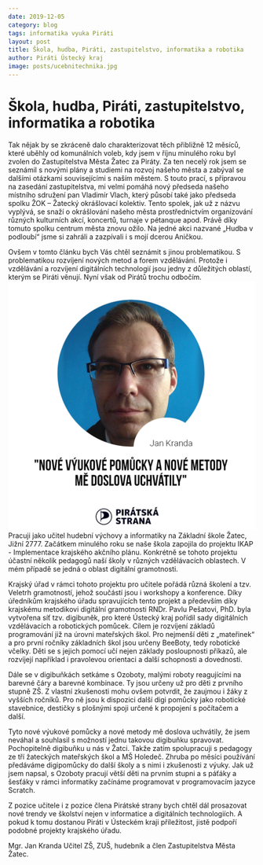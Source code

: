 ```yaml
---
date: 2019-12-05
category: blog
tags: informatika vyuka Piráti
layout: post
title: Škola, hudba, Piráti, zastupitelstvo, informatika a robotika
author: Piráti Ústecký kraj
image: posts/ucebnitechnika.jpg
---
```



# Škola, hudba, Piráti, zastupitelstvo, informatika a robotika

Tak nějak by se zkráceně dalo charakterizovat těch přibližně 12 měsíců, které uběhly od komunálních voleb, kdy jsem v říjnu minulého roku byl zvolen do Zastupitelstva Města Žatec za Piráty. Za ten necelý rok jsem se seznámil s novými plány a studiemi na rozvoj našeho města a zabýval se dalšími otázkami souvisejícími s naším městem. S touto prací, s přípravou na zasedání zastupitelstva, mi velmi pomáhá nový předseda našeho místního sdružení pan Vladimír Vlach, který působí také jako předseda spolku ŽOK – Žatecký okrášlovací kolektiv. Tento spolek, jak už z názvu vyplývá, se snaží o okrášlování našeho města prostřednictvím organizování různých kulturních akcí, koncertů, turnaje v pétanque apod. Právě díky tomuto spolku centrum města znovu ožilo. Na jedné akci nazvané „Hudba v podloubí“ jsme si zahráli a zazpívali i s mojí dcerou Aničkou.

Ovšem v tomto článku bych Vás chtěl seznámit s jinou problematikou. S problematikou rozvíjení nových metod a forem vzdělávání. Protože i vzdělávání a rozvíjení digitálních technologií jsou jedny z důležitých oblastí, kterým se Piráti věnují. Nyní však od Pirátů trochu odbočím.
![Jan Kranda](/assets/img/posts/jankranda.jpg)
Pracuji jako učitel hudební výchovy a informatiky na Základní škole Žatec, Jižní 2777. Začátkem minulého roku se naše škola zapojila do projektu IKAP - Implementace krajského akčního plánu. Konkrétně se tohoto projektu účastní několik pedagogů naší školy v různých vzdělávacích oblastech. V mém případě se jedná o oblast digitální gramotnosti.

Krajský úřad v rámci tohoto projektu pro učitele pořádá různá školení a tzv. Veletrh gramotností, jehož součástí jsou i workshopy a konference. Díky úředníkům krajského úřadu spravujících tento projekt a především díky krajskému metodikovi digitální gramotnosti RNDr. Pavlu Pešatovi, PhD. byla vytvořena síť tzv. digibuněk, pro které  Ústecký kraj pořídil sady digitálních vzdělávacích a robotických pomůcek. Cílem je rozvíjení základů programování již na úrovni mateřských škol. Pro nejmenší děti z „mateřinek“ a pro první ročníky základních škol jsou určeny BeeBoty, tedy robotické včelky. Děti se s jejich pomocí učí nejen základy posloupnosti příkazů, ale rozvíjejí například i pravolevou orientaci a další schopnosti a dovednosti.

Dále se v digibuňkách setkáme s Ozoboty, malými roboty reagujícími na barevné čáry a barevné kombinace. Ty jsou určeny už pro děti z prvního stupně ZŠ. Z vlastní zkušenosti mohu ovšem potvrdit, že zaujmou i žáky z vyšších ročníků. Pro ně jsou k dispozici další digi pomůcky jako robotické stavebnice, destičky s plošnými spoji určené k propojení s počítačem a další. 

Tyto nové výukové pomůcky a nové metody mě doslova uchvátily, že jsem neváhal a souhlasil s  možností jednu takovou digibuňku spravovat. Pochopitelně digibuňku u nás v Žatci. Takže zatím spolupracuji s pedagogy ze tří žateckých mateřských škol a MŠ Holedeč. Zhruba po měsíci používání předáváme digipomůcky do další školy a s nimi i zkušenosti z výuky. Jak už jsem napsal, s Ozoboty pracují větší děti na prvním stupni a s páťáky a šesťáky v rámci informatiky začínáme programovat v programovacím jazyce Scratch.

Z pozice učitele i z pozice člena Pirátské strany bych chtěl dál prosazovat nové trendy ve školství nejen v informatice a digitálních technologiích. A pokud k tomu dostanou Piráti v Ústeckém kraji příležitost, jistě podpoří podobné projekty krajského úřadu.

Mgr. Jan Kranda
Učitel ZŠ, ZUŠ, hudebník a člen Zastupitelstva Města Žatec.



        
